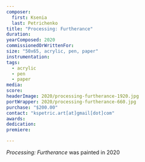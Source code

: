 ```yaml
---
composer:
  first: Ksenia
  last: Petrichenko
title: "Processing: Furtherance"
duration:
yearComposed: 2020
commissionedOrWrittenFor:
size: "50x65, acrylic, pen, paper"
instrumentation:
tags:
  - acrylic
  - pen
  - paper
media:
score:
headerImage: 2020/processing-furtherance-1920.jpg
portWrapper: 2020/processing-furtherance-660.jpg
purchase: "$200.00"
contact: "kspetric.art[at]gmail[dot]com"
awards:
dedication:
premiere:

---
```

*Processing: Furtherance* was painted in 2020
<br><Br>
